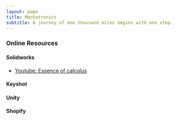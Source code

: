 ```yaml
---
layout: page
title: Mechatronics
subtitle: A journey of one thousand miles begins with one step.
---
```


### Online Resources

#### Solidworks
* [Youtube: Essence of calculus](https://www.youtube.com/watch?v=WUvTyaaNkzM&list=PLZHQObOWTQDMsr9K-rj53DwVRMYO3t5Yr)

#### Keyshot

#### Unity

#### Shopify


